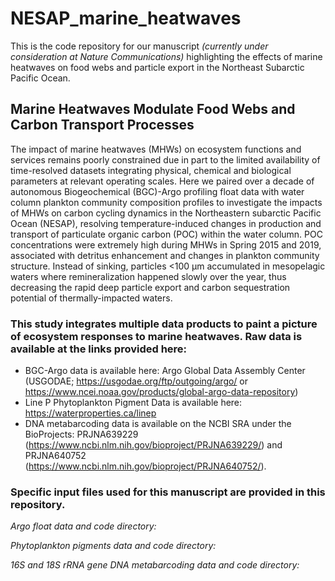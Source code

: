 # NESAP_marine_heatwaves
This is the code repository for our manuscript _(currently under consideration at Nature Communications)_ highlighting the effects of marine heatwaves on food webs and particle export in the Northeast Subarctic Pacific Ocean.

## Marine Heatwaves Modulate Food Webs and Carbon Transport Processes

The impact of marine heatwaves (MHWs) on ecosystem functions and services remains poorly constrained due in part to the limited availability of time-resolved datasets integrating physical, chemical and biological parameters at relevant operating scales. Here we paired over a decade of autonomous Biogeochemical (BGC)-Argo profiling float data with water column plankton community composition profiles to investigate the impacts of MHWs on carbon cycling dynamics in the Northeastern subarctic Pacific Ocean (NESAP), resolving temperature-induced changes in production and transport of particulate organic carbon (POC) within the water column. POC concentrations were extremely high during MHWs in Spring 2015 and 2019, associated with detritus enhancement and changes in plankton community structure. Instead of sinking, particles <100 µm accumulated in mesopelagic waters where remineralization happened slowly over the year, thus decreasing the rapid deep particle export and carbon sequestration potential of thermally-impacted waters.

### This study integrates multiple data products to paint a picture of ecosystem responses to marine heatwaves. Raw data is available at the links provided here:
- BGC-Argo data is available here: Argo Global Data Assembly Center (USGODAE; https://usgodae.org/ftp/outgoing/argo/ or https://www.ncei.noaa.gov/products/global-argo-data-repository)
- Line P Phytoplankton Pigment Data is available here: https://waterproperties.ca/linep
- DNA metabarcoding data is available on the NCBI SRA under the BioProjects: PRJNA639229 (https://www.ncbi.nlm.nih.gov/bioproject/PRJNA639229/) and PRJNA640752 (https://www.ncbi.nlm.nih.gov/bioproject/PRJNA640752/).


### Specific input files used for this manuscript are provided in this repository.

_Argo float data and code directory:_

_Phytoplankton pigments data and code directory:_

_16S and 18S rRNA gene DNA metabarcoding data and code directory:_ 

